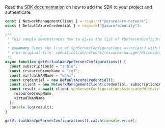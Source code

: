 Read the [SDK documentation](https://github.com/Azure/azure-sdk-for-js/blob/%40azure%2Farm-network_28.0.0/sdk/network/arm-network/README.md) on how to add the SDK to your project and authenticate.

```javascript
const { NetworkManagementClient } = require("@azure/arm-network");
const { DefaultAzureCredential } = require("@azure/identity");

/**
 * This sample demonstrates how to Gives the list of VpnServerConfigurations associated with Virtual Wan in a resource group.
 *
 * @summary Gives the list of VpnServerConfigurations associated with Virtual Wan in a resource group.
 * x-ms-original-file: specification/network/resource-manager/Microsoft.Network/stable/2021-08-01/examples/GetVirtualWanVpnServerConfigurations.json
 */
async function getVirtualWanVpnServerConfigurations() {
  const subscriptionId = "subid";
  const resourceGroupName = "rg1";
  const virtualWANName = "wan1";
  const credential = new DefaultAzureCredential();
  const client = new NetworkManagementClient(credential, subscriptionId);
  const result = await client.vpnServerConfigurationsAssociatedWithVirtualWan.beginListAndWait(
    resourceGroupName,
    virtualWANName
  );
  console.log(result);
}

getVirtualWanVpnServerConfigurations().catch(console.error);
```

